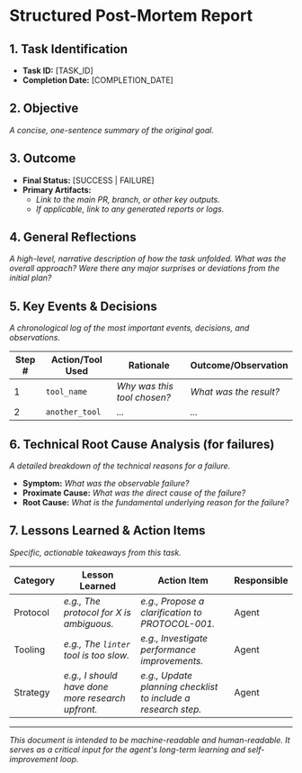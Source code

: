# Structured Post-Mortem Report

## 1. Task Identification

- **Task ID:** [TASK_ID]
- **Completion Date:** [COMPLETION_DATE]

## 2. Objective

*A concise, one-sentence summary of the original goal.*

## 3. Outcome

- **Final Status:** [SUCCESS | FAILURE]
- **Primary Artifacts:**
    - *Link to the main PR, branch, or other key outputs.*
    - *If applicable, link to any generated reports or logs.*

## 4. General Reflections

*A high-level, narrative description of how the task unfolded. What was the overall approach? Were there any major surprises or deviations from the initial plan?*

## 5. Key Events & Decisions

*A chronological log of the most important events, decisions, and observations.*

| Step # | Action/Tool Used | Rationale | Outcome/Observation |
|---|---|---|---|
| 1 | `tool_name` | *Why was this tool chosen?* | *What was the result?* |
| 2 | `another_tool` | *...* | *...* |

## 6. Technical Root Cause Analysis (for failures)

*A detailed breakdown of the technical reasons for a failure.*

- **Symptom:** *What was the observable failure?*
- **Proximate Cause:** *What was the direct cause of the failure?*
- **Root Cause:** *What is the fundamental underlying reason for the failure?*

## 7. Lessons Learned & Action Items

*Specific, actionable takeaways from this task.*

| Category | Lesson Learned | Action Item | Responsible |
|---|---|---|---|
| Protocol | *e.g., The protocol for X is ambiguous.* | *e.g., Propose a clarification to PROTOCOL-001.* | Agent |
| Tooling | *e.g., The `linter` tool is too slow.* | *e.g., Investigate performance improvements.* | Agent |
| Strategy | *e.g., I should have done more research upfront.* | *e.g., Update planning checklist to include a research step.* | Agent |

---
*This document is intended to be machine-readable and human-readable. It serves as a critical input for the agent's long-term learning and self-improvement loop.*
